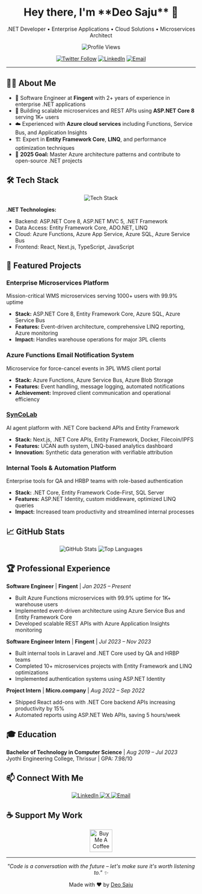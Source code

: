 <h1 align="center">Hey there, I'm **Deo Saju** 👋</h1>
<p align="center">.NET Developer • Enterprise Applications • Cloud Solutions • Microservices Architect</p>

<p align="center">
  <img src="https://komarev.com/ghpvc/?username=d30saju" alt="Profile Views">
</p>

<p align="center">
  <a href="https://x.com/NunFungibleDev"><img src="https://img.shields.io/twitter/follow/deoxicit?style=social" alt="Twitter Follow"></a>
  <a href="https://www.linkedin.com/in/deosaju/"><img src="https://img.shields.io/badge/LinkedIn-Connect-blue?logo=linkedin" alt="LinkedIn"></a>
  <a href="mailto:deosaju2260@gmail.com"><img src="https://img.shields.io/badge/Email-Reach%20me-red?logo=gmail" alt="Email"></a>
</p>

---

## 🧑‍💻 About Me
- 💼 Software Engineer at **Fingent** with 2+ years of experience in enterprise .NET applications
- 🔭 Building scalable microservices and REST APIs using **ASP.NET Core 8** serving 1K+ users
- ☁️ Experienced with **Azure cloud services** including Functions, Service Bus, and Application Insights
- 🏗️ Expert in **Entity Framework Core**, **LINQ**, and performance optimization techniques
- 🎯 **2025 Goal:** Master Azure architecture patterns and contribute to open-source .NET projects

## 🛠️ Tech Stack
<p align="center">
  <img src="https://skillicons.dev/icons?i=cs,dotnet,azure,react,nextjs,docker,postgres,git" alt="Tech Stack"/>
</p>

**.NET Technologies:**
- Backend: ASP.NET Core 8, ASP.NET MVC 5, .NET Framework
- Data Access: Entity Framework Core, ADO.NET, LINQ
- Cloud: Azure Functions, Azure App Service, Azure SQL, Azure Service Bus
- Frontend: React, Next.js, TypeScript, JavaScript

## 🚀 Featured Projects

### Enterprise Microservices Platform
Mission-critical WMS microservices serving 1000+ users with 99.9% uptime
- **Stack:** ASP.NET Core 8, Entity Framework Core, Azure SQL, Azure Service Bus
- **Features:** Event-driven architecture, comprehensive LINQ reporting, Azure monitoring
- **Impact:** Handles warehouse operations for major 3PL clients

### Azure Functions Email Notification System
Microservice for force-cancel events in 3PL WMS client portal
- **Stack:** Azure Functions, Azure Service Bus, Azure Blob Storage
- **Features:** Event handling, message logging, automated notifications
- **Achievement:** Improved client communication and operational efficiency

### [SynCoLab](https://github.com/deoxicit/syncolabs)
AI agent platform with .NET Core backend APIs and Entity Framework
- **Stack:** Next.js, .NET Core APIs, Entity Framework, Docker, Filecoin/IPFS
- **Features:** UCAN auth system, LINQ-based analytics dashboard
- **Innovation:** Synthetic data generation with verifiable attribution

### Internal Tools & Automation Platform
Enterprise tools for QA and HRBP teams with role-based authentication
- **Stack:** .NET Core, Entity Framework Code-First, SQL Server
- **Features:** ASP.NET Identity, custom middleware, optimized LINQ queries
- **Impact:** Increased team productivity and streamlined internal processes

## 📈 GitHub Stats
<p align="center">
  <img src="https://github-readme-stats.vercel.app/api?username=d3osaju&show_icons=true&theme=react" alt="GitHub Stats"/>
  <img src="https://github-readme-stats.vercel.app/api/top-langs/?username=d3osaju&layout=compact&theme=react" alt="Top Languages"/>
</p>

## 🏆 Professional Experience

**Software Engineer** | **Fingent** | *Jan 2025 – Present*
- Built Azure Functions microservices with 99.9% uptime for 1K+ warehouse users
- Implemented event-driven architecture using Azure Service Bus and Entity Framework Core
- Developed scalable REST APIs with Azure Application Insights monitoring

**Software Engineer Intern** | **Fingent** | *Jul 2023 – Nov 2023*
- Built internal tools in Laravel and .NET Core used by QA and HRBP teams
- Completed 10+ microservices projects with Entity Framework and LINQ optimizations
- Implemented authentication systems using ASP.NET Identity

**Project Intern** | **Micro.company** | *Aug 2022 – Sep 2022*
- Shipped React add-ons with .NET Core backend APIs increasing productivity by 15%
- Automated reports using ASP.NET Web APIs, saving 5 hours/week

## 🎓 Education
**Bachelor of Technology in Computer Science** | *Aug 2019 – Jul 2023*  
Jyothi Engineering College, Thrissur | GPA: 7.98/10

## 📫 Connect With Me
<p align="center">
  <a href="https://www.linkedin.com/in/deosaju/">
    <img src="https://img.shields.io/badge/LinkedIn-0077B5?style=for-the-badge&logo=linkedin&logoColor=white" alt="LinkedIn"/>
  </a>
  <a href="https://x.com/deoxicit">
    <img src="https://img.shields.io/badge/X-000000?style=for-the-badge&logo=x&logoColor=white" alt="X"/>
  </a>
  <a href="mailto:deosaju2260@gmail.com">
    <img src="https://img.shields.io/badge/Email-D14836?style=for-the-badge&logo=gmail&logoColor=white" alt="Email"/>
  </a>
</p>

## ☕ Support My Work
<p align="center">
  <a href="https://www.buymeacoffee.com/deosaju" target="_blank">
    <img src="https://cdn.buymeacoffee.com/buttons/v2/default-yellow.png" alt="Buy Me A Coffee" height="60"/>
  </a>
</p>

---

<p align="center">
  <i>"Code is a conversation with the future – let's make sure it's worth listening to." ✨</i>
</p>

<p align="center">
  Made with ❤️ by <a href="https://github.com/deoxicit">Deo Saju</a>
</p>

